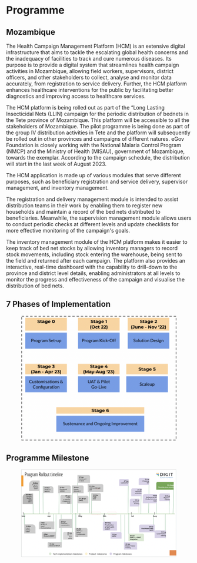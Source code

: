 # Programme

## Mozambique&#x20;

The Health Campaign Management Platform (HCM) is an extensive digital infrastructure that aims to tackle the escalating global health concerns and the inadequacy of facilities to track and cure numerous diseases. Its purpose is to provide a digital system that streamlines health campaign activities in Mozambique, allowing field workers, supervisors, district officers, and other stakeholders to collect, analyse and monitor data accurately, from registration to service delivery. Further, the HCM platform enhances healthcare interventions for the public by facilitating better diagnostics and improving access to healthcare services.

The HCM platform is being rolled out as part of the “Long Lasting Insecticidal Nets (LLIN) campaign for the periodic distribution of bednets in the Tete province of Mozambique. This platform will be accessible to all the stakeholders of Mozambique. The pilot programme is being done as part of the group IV distribution activities in Tete and the platform will subsequently be rolled out in other provinces and campaigns of different natures. eGov Foundation is closely working with the National Malaria Control Program (NMCP) and the Ministry of Health (MISAU), government of Mozambique, towards the exemplar. According to the campaign schedule, the distribution will start in the last week of August 2023.

The HCM application is made up of various modules that serve different purposes, such as beneficiary registration and service delivery, supervisor management, and inventory management.&#x20;

The registration and delivery management module is intended to assist distribution teams in their work by enabling them to register new households and maintain a record of the bed nets distributed to beneficiaries. Meanwhile, the supervision management module allows users to conduct periodic checks at different levels and update checklists for more effective monitoring of the campaign's goals.

The inventory management module of the HCM platform makes it easier to keep track of bed net stocks by allowing inventory managers to record stock movements, including stock entering the warehouse, being sent to the field and returned after each campaign. The platform also provides an interactive, real-time dashboard with the capability to drill-down to the province and district level details, enabling administrators at all levels to monitor the progress and effectiveness of the campaign and visualise the distribution of bed nets.

## 7 Phases of Implementation

<figure><img src="../.gitbook/assets/Screenshot 2023-05-16 at 2.06.44 PM.png" alt=""><figcaption></figcaption></figure>

## Programme Milestone

<figure><img src="../.gitbook/assets/Screenshot 2023-05-16 at 3.26.39 PM.png" alt=""><figcaption></figcaption></figure>
